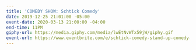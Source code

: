 ```yaml
---
title: 'COMEDY SHOW: Schtick Comedy'
date: 2019-12-25 21:01:00 -05:00
event-date: 2020-03-13 21:00:00 -04:00
end-time: 11PM
giphy-url: https://media.giphy.com/media/lwEtNvWTx59jW/giphy.gif
event-url: https://www.eventbrite.com/e/schtick-comedy-stand-up-comedy-show-tickets-98120514099?aff=efbeventtix&fbclid=IwAR1XPV4SblGPGMORGbejxCCdUs9Cske6wDVZZB0ZlZhZjebBb8xjnBa_JOc
---
```


